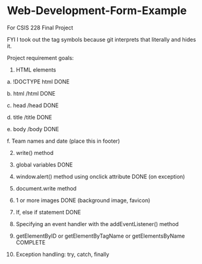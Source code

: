 # Web-Development-Form-Example
For CSIS 228 Final Project

FYI I took out the tag symbols because git interprets that literally and hides it.

Project requirement goals:

1. HTML elements

a. !DOCTYPE html DONE

b. html /html DONE

c. head /head DONE

d. title /title DONE

e. body /body DONE

f. Team names and date (place this in footer)

2. write() method

3. global variables DONE

4. window.alert() method using onclick attribute DONE (on exception)

5. document.write method

6. 1 or more images DONE (background image, favicon)

7. If, else if statement DONE

8. Specifying an event handler with the addEventListener() method

9. getElementByID or getElementByTagName or getElementsByName COMPLETE

10. Exception handling: try, catch, finally
